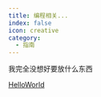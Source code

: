 ```yaml
---
title: 编程相关...
index: false
icon: creative
category:
  - 指南
---
```


我完全没想好要放什么东西

[HelloWorld](helloworld/README.md)
